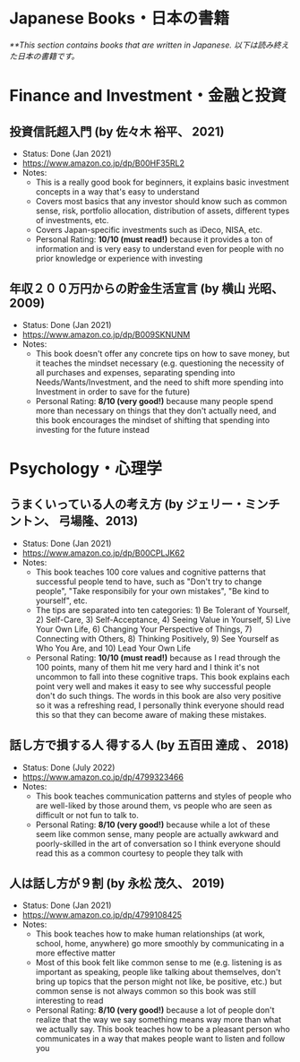 # Japanese Books・日本の書籍
<i>**This section contains books that are written in Japanese. 以下は読み終えた日本の書籍です。</i>

# Finance and Investment・金融と投資

## 投資信託超入門 (by 佐々木 裕平、 2021)
- Status: Done (Jan 2021)
- https://www.amazon.co.jp/dp/B00HF35RL2
- Notes:
	- This is a really good book for beginners, it explains basic investment concepts in a way that's easy to understand
	- Covers most basics that any investor should know such as common sense, risk, portfolio allocation, distribution of assets, different types of investments, etc.
	- Covers Japan-specific investments such as iDeco, NISA, etc.
	- Personal Rating: **10/10 (must read!)** because it provides a ton of information and is very easy to understand even for people with no prior knowledge or experience with investing

## 年収２００万円からの貯金生活宣言 (by 横山 光昭、 2009)
- Status: Done (Jan 2021)
- https://www.amazon.co.jp/dp/B009SKNUNM
- Notes:
	- This book doesn't offer any concrete tips on how to save money, but it teaches the mindset necessary (e.g. questioning the necessity of all purchases and expenses, separating spending into Needs/Wants/Investment, and the need to shift more spending into Investment in order to save for the future)
	- Personal Rating: **8/10 (very good!)** because many people spend more than necessary on things that they don't actually need, and this book encourages the mindset of shifting that spending into investing for the future instead

# Psychology・心理学

## うまくいっている人の考え方 (by ジェリー・ミンチントン、 弓場隆、2013)
- Status: Done (Jan 2021)
- https://www.amazon.co.jp/dp/B00CPLJK62
- Notes:
	- This book teaches 100 core values and cognitive patterns that successful people tend to have, such as "Don't try to change people", "Take responsibily for your own mistakes", "Be kind to yourself", etc.
	- The tips are separated into ten categories: 1) Be Tolerant of Yourself, 2) Self-Care, 3) Self-Acceptance, 4) Seeing Value in Yourself, 5) Live Your Own Life, 6) Changing Your Perspective of Things, 7) Connecting with Others, 8) Thinking Positively, 9) See Yourself as Who You Are, and 10) Lead Your Own Life
	- Personal Rating: **10/10 (must read!)** because as I read through the 100 points, many of them hit me very hard and I think it's not uncommon to fall into these cognitive traps. This book explains each point very well and makes it easy to see why successful people don't do such things. The words in this book are also very positive so it was a refreshing read, I personally think everyone should read this so that they can become aware of making these mistakes.

## 話し方で損する人 得する人  (by 五百田 達成 、 2018)
- Status: Done (July 2022)
- https://www.amazon.co.jp/dp/4799323466
- Notes:
	- This book teaches communication patterns and styles of people who are well-liked by those around them, vs people who are seen as difficult or not fun to talk to.
	- Personal Rating: **8/10 (very good!)** because while a lot of these seem like common sense, many people are actually awkward and poorly-skilled in the art of conversation so I think everyone should read this as a common courtesy to people they talk with


## 人は話し方が９割 (by 永松 茂久、 2019)
- Status: Done (Jan 2021)
- https://www.amazon.co.jp/dp/4799108425
- Notes:
	- This book teaches how to make human relationships (at work, school, home, anywhere) go more smoothly by communicating in a more effective matter
	- Most of this book felt like common sense to me (e.g. listening is as important as speaking, people like talking about themselves, don't bring up topics that the person might not like, be positive, etc.) but common sense is not always common so this book was still interesting to read
	- Personal Rating: **8/10 (very good!)** because a lot of people don't realize that the way we say something means way more than what we actually say. This book teaches how to be a pleasant person who communicates in a way that makes people want to listen and follow you
